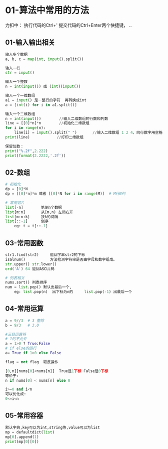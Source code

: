 # 01-算法中常用的方法
力扣中：
执行代码的Ctrl+'
提交代码的Ctrl+Enter两个快捷键， ..
## 01-输入输出相关
```python
输入多个数据
a, b, c = map(int, input().split())

输入一行
str = input()

输入一个整数
n = int(input()) 或 (int)(input())

输入一个一维数组
a1 = input() 是一整行的字符  再转换成int
a = [int(i) for i in a1.split()]

输入一个二维数组
n = int(input())        //输入二维数组的行数和列数
line = [[0]*n]*n        //初始化二维数组
for i in range(n):
    line[i] = input().split(" ")       //输入二维数组 1 2 4，同行数字用空格分隔，不同行则用回车换行
print(line)            //打印二维数组

保留位数：
print("%.2f",2.222)
print(format(2.2222,'.2f'))
```
## 02-数组
```python
# 初始化
dp = [0]*N
dp = [[0]*n]*m 或者 [[0]*N for i in range(M)]  # M行N列

# 常用切片
list[-n]   		第倒n个数据
list[m:n]  		从[m,n) 左闭右开
list[m:n:k] 	按k的间隔
list[::-1]		倒序
	eg:	t = t[::-1]

```

## 03-常用函数
```python
str1.find(str2) 	返回字串str2的下标
isalnum() 			方法检测字符串是否由字母和数字组成。
str.upper() str.lower()
ord('A') 64 返回ASCLL码

# 列表相关
nums.sort() 列表排序
num = list.pop() 默认出最后一个,
	eg:	list.pop(n)  出下标为n的   	list.pop(-1) 出最后一个
```


## 04-常用运算
```python
a = 9//3  # 3 整除
b = 9/3   # 3.0

#三目运算符
# ?的不允许
a = 1>0 ? True:False
# if else的运行
a= True if 1>0 else False

flag = not flag  取反操作

[0,n][nums[0]<nums[n]]  True是1下标 False是0下标
等价于:
n if nums[0] < nums[n] else 0

i>=0 and i<n 
可以优化成:
0<=i<n
```


## 05-常用容器
```python
默认字典,key可以为int,string等,value可以为list
mp = defaultdict(list) 
mp[0].append(1)
print(mp[0][0])
```



##  
```python

```



##  
```python

```


##  
```python

```


##  
```python

```

##  
```python

```



##  
```python

```
